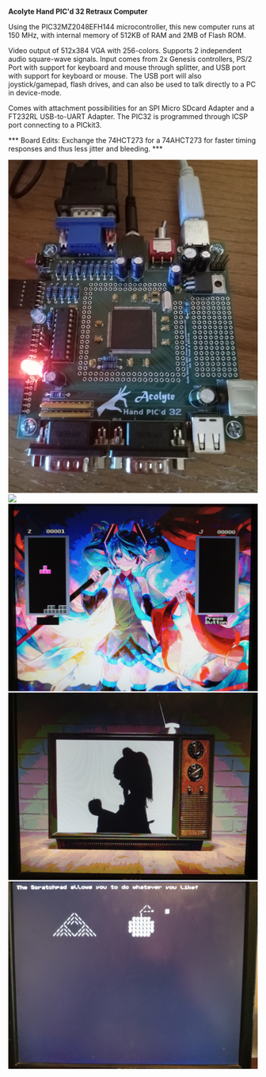 <b>Acolyte Hand PIC'd 32 Retraux Computer</b>

Using the PIC32MZ2048EFH144 microcontroller, this new computer runs at 150 MHz, with internal memory of 512KB of RAM and 2MB of Flash ROM.  

Video output of 512x384 VGA with 256-colors.  Supports 2 independent audio square-wave signals.  Input comes from 2x Genesis controllers, PS/2 Port with support for keyboard and mouse through splitter, and USB port with support for keyboard or mouse.  The USB port will also joystick/gamepad, flash drives, and can also be used to talk directly to a PC in device-mode.

Comes with attachment possibilities for an SPI Micro SDcard Adapter and a FT232RL USB-to-UART Adapter.  The PIC32 is programmed through ICSP port connecting to a PICkit3.

*** Board Edits: Exchange the 74HCT273 for a 74AHCT273 for faster timing responses and thus less jitter and bleeding. ***

<img src="BOARD-PICTURE.jpg">

<img src="MIKU-MENU.jpg">

<img src="MIKU-TETRA.jpg">

<img src="BAD-APPLE.jpg">

<img src="SCRATCH-PAD.jpg">
